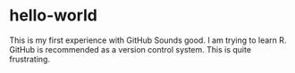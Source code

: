 # hello-world
This is my first experience with GitHub
Sounds good.
I am trying to learn R. GitHub is recommended as a version control system.
This is quite frustrating.
